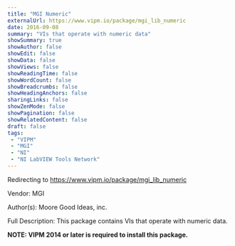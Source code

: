 ```yaml
---
title: "MGI Numeric"
externalUrl: https://www.vipm.io/package/mgi_lib_numeric
date: 2016-09-08
summary: "VIs that operate with numeric data"
showSummary: true
showAuthor: false
showEdit: false
showData: false
showViews: false
showReadingTime: false
showWordCount: false
showBreadcrumbs: false
showHeadingAnchors: false
sharingLinks: false
showZenMode: false
showPagination: false
showRelatedContent: false
draft: false
tags:
 - "VIPM"
 - "MGI"
 - "NI"
 - "NI LabVIEW Tools Network"
---
```


Redirecting to https://www.vipm.io/package/mgi_lib_numeric

Vendor: MGI

Author(s): Moore Good Ideas, inc.
 
Full Description:
This package contains VIs that operate with numeric data.

**NOTE:  VIPM 2014 or later  is required to install this package.**